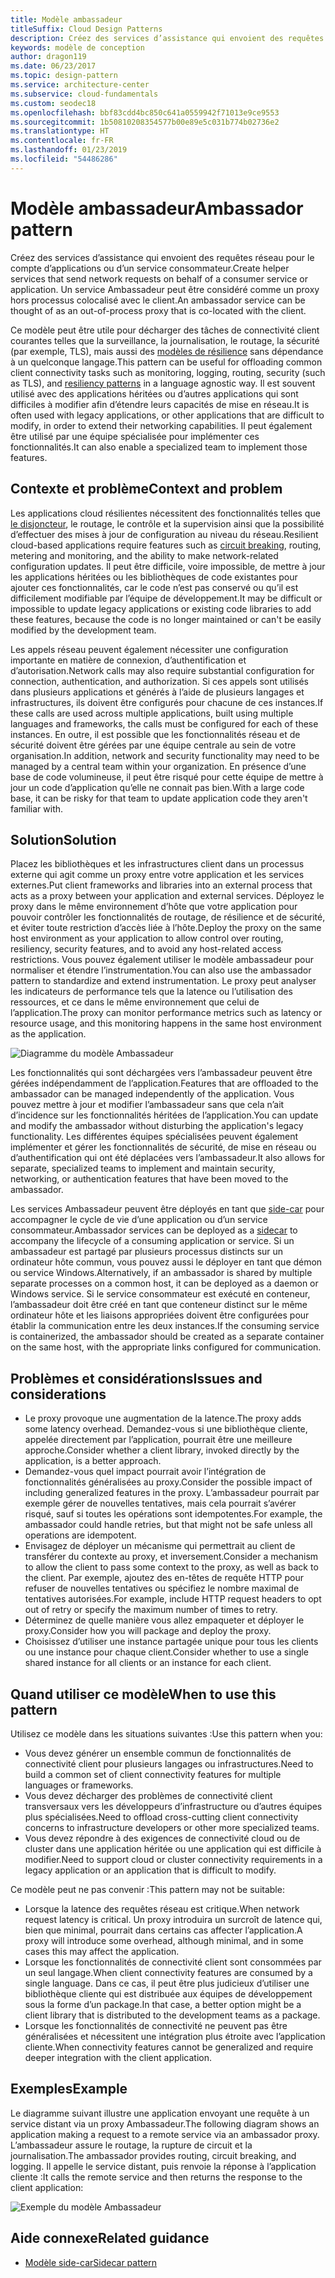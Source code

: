 ```yaml
---
title: Modèle ambassadeur
titleSuffix: Cloud Design Patterns
description: Créez des services d’assistance qui envoient des requêtes réseau pour le compte d’applications ou d’un service consommateur.
keywords: modèle de conception
author: dragon119
ms.date: 06/23/2017
ms.topic: design-pattern
ms.service: architecture-center
ms.subservice: cloud-fundamentals
ms.custom: seodec18
ms.openlocfilehash: bbf83cdd4bc850c641a0559942f71013e9ce9553
ms.sourcegitcommit: 1b50810208354577b00e89e5c031b774b02736e2
ms.translationtype: HT
ms.contentlocale: fr-FR
ms.lasthandoff: 01/23/2019
ms.locfileid: "54486286"
---
```

# <a name="ambassador-pattern"></a><span data-ttu-id="f52a6-104">Modèle ambassadeur</span><span class="sxs-lookup"><span data-stu-id="f52a6-104">Ambassador pattern</span></span>

<span data-ttu-id="f52a6-105">Créez des services d’assistance qui envoient des requêtes réseau pour le compte d’applications ou d’un service consommateur.</span><span class="sxs-lookup"><span data-stu-id="f52a6-105">Create helper services that send network requests on behalf of a consumer service or application.</span></span> <span data-ttu-id="f52a6-106">Un service Ambassadeur peut être considéré comme un proxy hors processus colocalisé avec le client.</span><span class="sxs-lookup"><span data-stu-id="f52a6-106">An ambassador service can be thought of as an out-of-process proxy that is co-located with the client.</span></span>

<span data-ttu-id="f52a6-107">Ce modèle peut être utile pour décharger des tâches de connectivité client courantes telles que la surveillance, la journalisation, le routage, la sécurité (par exemple, TLS), mais aussi des [modèles de résilience][resiliency-patterns] sans dépendance à un quelconque langage.</span><span class="sxs-lookup"><span data-stu-id="f52a6-107">This pattern can be useful for offloading common client connectivity tasks such as monitoring, logging, routing, security (such as TLS), and [resiliency patterns][resiliency-patterns] in a language agnostic way.</span></span> <span data-ttu-id="f52a6-108">Il est souvent utilisé avec des applications héritées ou d’autres applications qui sont difficiles à modifier afin d’étendre leurs capacités de mise en réseau.</span><span class="sxs-lookup"><span data-stu-id="f52a6-108">It is often used with legacy applications, or other applications that are difficult to modify, in order to extend their networking capabilities.</span></span> <span data-ttu-id="f52a6-109">Il peut également être utilisé par une équipe spécialisée pour implémenter ces fonctionnalités.</span><span class="sxs-lookup"><span data-stu-id="f52a6-109">It can also enable a specialized team to implement those features.</span></span>

## <a name="context-and-problem"></a><span data-ttu-id="f52a6-110">Contexte et problème</span><span class="sxs-lookup"><span data-stu-id="f52a6-110">Context and problem</span></span>

<span data-ttu-id="f52a6-111">Les applications cloud résilientes nécessitent des fonctionnalités telles que [le disjoncteur](./circuit-breaker.md), le routage, le contrôle et la supervision ainsi que la possibilité d’effectuer des mises à jour de configuration au niveau du réseau.</span><span class="sxs-lookup"><span data-stu-id="f52a6-111">Resilient cloud-based applications require features such as [circuit breaking](./circuit-breaker.md), routing, metering and monitoring, and the ability to make network-related configuration updates.</span></span> <span data-ttu-id="f52a6-112">Il peut être difficile, voire impossible, de mettre à jour les applications héritées ou les bibliothèques de code existantes pour ajouter ces fonctionnalités, car le code n’est pas conservé ou qu’il est difficilement modifiable par l’équipe de développement.</span><span class="sxs-lookup"><span data-stu-id="f52a6-112">It may be difficult or impossible to update legacy applications or existing code libraries to add these features, because the code is no longer maintained or can't be easily modified by the development team.</span></span>

<span data-ttu-id="f52a6-113">Les appels réseau peuvent également nécessiter une configuration importante en matière de connexion, d’authentification et d’autorisation.</span><span class="sxs-lookup"><span data-stu-id="f52a6-113">Network calls may also require substantial configuration for connection, authentication, and authorization.</span></span> <span data-ttu-id="f52a6-114">Si ces appels sont utilisés dans plusieurs applications et générés à l’aide de plusieurs langages et infrastructures, ils doivent être configurés pour chacune de ces instances.</span><span class="sxs-lookup"><span data-stu-id="f52a6-114">If these calls are used across multiple applications, built using multiple languages and frameworks, the calls must be configured for each of these instances.</span></span> <span data-ttu-id="f52a6-115">En outre, il est possible que les fonctionnalités réseau et de sécurité doivent être gérées par une équipe centrale au sein de votre organisation.</span><span class="sxs-lookup"><span data-stu-id="f52a6-115">In addition, network and security functionality may need to be managed by a central team within your organization.</span></span> <span data-ttu-id="f52a6-116">En présence d’une base de code volumineuse, il peut être risqué pour cette équipe de mettre à jour un code d’application qu’elle ne connait pas bien.</span><span class="sxs-lookup"><span data-stu-id="f52a6-116">With a large code base, it can be risky for that team to update application code they aren't familiar with.</span></span>

## <a name="solution"></a><span data-ttu-id="f52a6-117">Solution</span><span class="sxs-lookup"><span data-stu-id="f52a6-117">Solution</span></span>

<span data-ttu-id="f52a6-118">Placez les bibliothèques et les infrastructures client dans un processus externe qui agit comme un proxy entre votre application et les services externes.</span><span class="sxs-lookup"><span data-stu-id="f52a6-118">Put client frameworks and libraries into an external process that acts as a proxy between your application and external services.</span></span> <span data-ttu-id="f52a6-119">Déployez le proxy dans le même environnement d’hôte que votre application pour pouvoir contrôler les fonctionnalités de routage, de résilience et de sécurité, et éviter toute restriction d’accès liée à l’hôte.</span><span class="sxs-lookup"><span data-stu-id="f52a6-119">Deploy the proxy on the same host environment as your application to allow control over routing, resiliency, security features, and to avoid any host-related access restrictions.</span></span> <span data-ttu-id="f52a6-120">Vous pouvez également utiliser le modèle ambassadeur pour normaliser et étendre l’instrumentation.</span><span class="sxs-lookup"><span data-stu-id="f52a6-120">You can also use the ambassador pattern to standardize and extend instrumentation.</span></span> <span data-ttu-id="f52a6-121">Le proxy peut analyser les indicateurs de performance tels que la latence ou l’utilisation des ressources, et ce dans le même environnement que celui de l’application.</span><span class="sxs-lookup"><span data-stu-id="f52a6-121">The proxy can monitor performance metrics such as latency or resource usage, and this monitoring happens in the same host environment as the application.</span></span>

![Diagramme du modèle Ambassadeur](./_images/ambassador.png)

<span data-ttu-id="f52a6-123">Les fonctionnalités qui sont déchargées vers l’ambassadeur peuvent être gérées indépendamment de l’application.</span><span class="sxs-lookup"><span data-stu-id="f52a6-123">Features that are offloaded to the ambassador can be managed independently of the application.</span></span> <span data-ttu-id="f52a6-124">Vous pouvez mettre à jour et modifier l’ambassadeur sans que cela n’ait d’incidence sur les fonctionnalités héritées de l’application.</span><span class="sxs-lookup"><span data-stu-id="f52a6-124">You can update and modify the ambassador without disturbing the application's legacy functionality.</span></span> <span data-ttu-id="f52a6-125">Les différentes équipes spécialisées peuvent également implémenter et gérer les fonctionnalités de sécurité, de mise en réseau ou d’authentification qui ont été déplacées vers l’ambassadeur.</span><span class="sxs-lookup"><span data-stu-id="f52a6-125">It also allows for separate, specialized teams to implement and maintain security, networking, or authentication features that have been moved to the ambassador.</span></span>

<span data-ttu-id="f52a6-126">Les services Ambassadeur peuvent être déployés en tant que [side-car](./sidecar.md) pour accompagner le cycle de vie d’une application ou d’un service consommateur.</span><span class="sxs-lookup"><span data-stu-id="f52a6-126">Ambassador services can be deployed as a [sidecar](./sidecar.md) to accompany the lifecycle of a consuming application or service.</span></span> <span data-ttu-id="f52a6-127">Si un ambassadeur est partagé par plusieurs processus distincts sur un ordinateur hôte commun, vous pouvez aussi le déployer en tant que démon ou service Windows.</span><span class="sxs-lookup"><span data-stu-id="f52a6-127">Alternatively, if an ambassador is shared by multiple separate processes on a common host, it can be deployed as a daemon or Windows service.</span></span> <span data-ttu-id="f52a6-128">Si le service consommateur est exécuté en conteneur, l’ambassadeur doit être créé en tant que conteneur distinct sur le même ordinateur hôte et les liaisons appropriées doivent être configurées pour établir la communication entre les deux instances.</span><span class="sxs-lookup"><span data-stu-id="f52a6-128">If the consuming service is containerized, the ambassador should be created as a separate container on the same host, with the appropriate links configured for communication.</span></span>

## <a name="issues-and-considerations"></a><span data-ttu-id="f52a6-129">Problèmes et considérations</span><span class="sxs-lookup"><span data-stu-id="f52a6-129">Issues and considerations</span></span>

- <span data-ttu-id="f52a6-130">Le proxy provoque une augmentation de la latence.</span><span class="sxs-lookup"><span data-stu-id="f52a6-130">The proxy adds some latency overhead.</span></span> <span data-ttu-id="f52a6-131">Demandez-vous si une bibliothèque cliente, appelée directement par l’application, pourrait être une meilleure approche.</span><span class="sxs-lookup"><span data-stu-id="f52a6-131">Consider whether a client library, invoked directly by the application, is a better approach.</span></span>
- <span data-ttu-id="f52a6-132">Demandez-vous quel impact pourrait avoir l’intégration de fonctionnalités généralisées au proxy.</span><span class="sxs-lookup"><span data-stu-id="f52a6-132">Consider the possible impact of including generalized features in the proxy.</span></span> <span data-ttu-id="f52a6-133">L’ambassadeur pourrait par exemple gérer de nouvelles tentatives, mais cela pourrait s’avérer risqué, sauf si toutes les opérations sont idempotentes.</span><span class="sxs-lookup"><span data-stu-id="f52a6-133">For example, the ambassador could handle retries, but that might not be safe unless all operations are idempotent.</span></span>
- <span data-ttu-id="f52a6-134">Envisagez de déployer un mécanisme qui permettrait au client de transférer du contexte au proxy, et inversement.</span><span class="sxs-lookup"><span data-stu-id="f52a6-134">Consider a mechanism to allow the client to pass some context to the proxy, as well as back to the client.</span></span> <span data-ttu-id="f52a6-135">Par exemple, ajoutez des en-têtes de requête HTTP pour refuser de nouvelles tentatives ou spécifiez le nombre maximal de tentatives autorisées.</span><span class="sxs-lookup"><span data-stu-id="f52a6-135">For example, include HTTP request headers to opt out of retry or specify the maximum number of times to retry.</span></span>
- <span data-ttu-id="f52a6-136">Déterminez de quelle manière vous allez empaqueter et déployer le proxy.</span><span class="sxs-lookup"><span data-stu-id="f52a6-136">Consider how you will package and deploy the proxy.</span></span>
- <span data-ttu-id="f52a6-137">Choisissez d’utiliser une instance partagée unique pour tous les clients ou une instance pour chaque client.</span><span class="sxs-lookup"><span data-stu-id="f52a6-137">Consider whether to use a single shared instance for all clients or an instance for each client.</span></span>

## <a name="when-to-use-this-pattern"></a><span data-ttu-id="f52a6-138">Quand utiliser ce modèle</span><span class="sxs-lookup"><span data-stu-id="f52a6-138">When to use this pattern</span></span>

<span data-ttu-id="f52a6-139">Utilisez ce modèle dans les situations suivantes :</span><span class="sxs-lookup"><span data-stu-id="f52a6-139">Use this pattern when you:</span></span>

- <span data-ttu-id="f52a6-140">Vous devez générer un ensemble commun de fonctionnalités de connectivité client pour plusieurs langages ou infrastructures.</span><span class="sxs-lookup"><span data-stu-id="f52a6-140">Need to build a common set of client connectivity features for multiple languages or frameworks.</span></span>
- <span data-ttu-id="f52a6-141">Vous devez décharger des problèmes de connectivité client transversaux vers les développeurs d’infrastructure ou d’autres équipes plus spécialisées.</span><span class="sxs-lookup"><span data-stu-id="f52a6-141">Need to offload cross-cutting client connectivity concerns to infrastructure developers or other more specialized teams.</span></span>
- <span data-ttu-id="f52a6-142">Vous devez répondre à des exigences de connectivité cloud ou de cluster dans une application héritée ou une application qui est difficile à modifier.</span><span class="sxs-lookup"><span data-stu-id="f52a6-142">Need to support cloud or cluster connectivity requirements in a legacy application or an application that is difficult to modify.</span></span>

<span data-ttu-id="f52a6-143">Ce modèle peut ne pas convenir :</span><span class="sxs-lookup"><span data-stu-id="f52a6-143">This pattern may not be suitable:</span></span>

- <span data-ttu-id="f52a6-144">Lorsque la latence des requêtes réseau est critique.</span><span class="sxs-lookup"><span data-stu-id="f52a6-144">When network request latency is critical.</span></span> <span data-ttu-id="f52a6-145">Un proxy introduira un surcroît de latence qui, bien que minimal, pourrait dans certains cas affecter l’application.</span><span class="sxs-lookup"><span data-stu-id="f52a6-145">A proxy will introduce some overhead, although minimal, and in some cases this may affect the application.</span></span>
- <span data-ttu-id="f52a6-146">Lorsque les fonctionnalités de connectivité client sont consommées par un seul langage.</span><span class="sxs-lookup"><span data-stu-id="f52a6-146">When client connectivity features are consumed by a single language.</span></span> <span data-ttu-id="f52a6-147">Dans ce cas, il peut être plus judicieux d’utiliser une bibliothèque cliente qui est distribuée aux équipes de développement sous la forme d’un package.</span><span class="sxs-lookup"><span data-stu-id="f52a6-147">In that case, a better option might be a client library that is distributed to the development teams as a package.</span></span>
- <span data-ttu-id="f52a6-148">Lorsque les fonctionnalités de connectivité ne peuvent pas être généralisées et nécessitent une intégration plus étroite avec l’application cliente.</span><span class="sxs-lookup"><span data-stu-id="f52a6-148">When connectivity features cannot be generalized and require deeper integration with the client application.</span></span>

## <a name="example"></a><span data-ttu-id="f52a6-149">Exemples</span><span class="sxs-lookup"><span data-stu-id="f52a6-149">Example</span></span>

<span data-ttu-id="f52a6-150">Le diagramme suivant illustre une application envoyant une requête à un service distant via un proxy Ambassadeur.</span><span class="sxs-lookup"><span data-stu-id="f52a6-150">The following diagram shows an application making a request to a remote service via an ambassador proxy.</span></span> <span data-ttu-id="f52a6-151">L’ambassadeur assure le routage, la rupture de circuit et la journalisation.</span><span class="sxs-lookup"><span data-stu-id="f52a6-151">The ambassador provides routing, circuit breaking, and logging.</span></span> <span data-ttu-id="f52a6-152">Il appelle le service distant, puis renvoie la réponse à l’application cliente :</span><span class="sxs-lookup"><span data-stu-id="f52a6-152">It calls the remote service and then returns the response to the client application:</span></span>

![Exemple du modèle Ambassadeur](./_images/ambassador-example.png)

## <a name="related-guidance"></a><span data-ttu-id="f52a6-154">Aide connexe</span><span class="sxs-lookup"><span data-stu-id="f52a6-154">Related guidance</span></span>

- [<span data-ttu-id="f52a6-155">Modèle side-car</span><span class="sxs-lookup"><span data-stu-id="f52a6-155">Sidecar pattern</span></span>](./sidecar.md)

<!-- links -->

[resiliency-patterns]: ./category/resiliency.md
